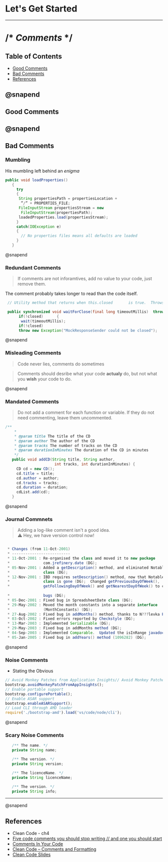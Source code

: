 # Let's Get **Started**

---
# /* _Comments_ */
 
## Table of Contents

* [Good Comments](#Good-Comments)
* [Bad Comments](#Bad-Comments)
* [References](#References)

@snapend
---
## Good Comments

@snapend
---

## Bad Comments

### Mumbling
 His mumbling left behind an _enigma_
```java
public void loadProperties()
   {
     try
     {
      String propertiesPath = propertiesLocation +
       ”/” + PROPERTIES_FILE;
      FileInputStream propertiesStream = new
       FileInputStream(propertiesPath);
      loadedProperties.load(propertiesStream);
     }
     catch(IOException e)
     {
       // No properties files means all defaults are loaded
     }
   }

```
@snapend

### Redundant Comments
> If comments are not inforamtives, add no value to your code, just remove them.

 The comment probably takes longer to read than the code itself.
```java
 // Utility method that returns when this.closed       is true.  Throws an exception   // if the timeout is reached.

 public synchronized void waitForClose(final long timeoutMillis)  throws Exception   {     
      if(!closed)      {       
       wait(timeoutMillis);
      if(!closed)
      throw new Exception("MockResponseSender could not be closed");      }

```
@snapend

### Misleading Comments
> Code never lies, comments do sometimes

> Comments should desribe what your code **actualy** do, but not what you **wish** your code to do.

@snapend


### Mandated Comments
> Do not add a comment for each function or  variable. If they do not need commenting, leave them uncommented.
```java
/**
    * 
    * @param title The title of the CD
    * @param author The author of the CD
    * @param tracks The number of tracks on the CD
    * @param durationInMinutes The duration of the CD in minutes
    */
   public void addCD(String title, String author, 
                      int tracks, int durationInMinutes) {
     CD cd = new CD();
     cd.title = title;
     cd.author = author;
     cd.tracks = tracks;
     cd.duration = duration;
     cdList.add(cd);
   }

```

@snapend

### Journal Commnets
>  Adding a log-like comment isn't a good idea.<br> ⚠ Hey, we have version control now!

```java

 * Changes (from 11-Oct-2001)
 * --------------------------
 * 11-Oct-2001 : Re-organised the class and moved it to new package 
 *               com.jrefinery.date (DG);
 * 05-Nov-2001 : Added a getDescription() method, and eliminated NotableDate 
 *               class (DG);
 * 12-Nov-2001 : IBD requires setDescription() method, now that NotableDate 
 *               class is gone (DG);  Changed getPreviousDayOfWeek(), 
 *               getFollowingDayOfWeek() and getNearestDayOfWeek() to correct 
 
 *               bugs (DG);
 * 05-Dec-2001 : Fixed bug in SpreadsheetDate class (DG);
 * 29-May-2002 : Moved the month constants into a separate interface 
 *               (MonthConstants) (DG);
 * 27-Aug-2002 : Fixed bug in addMonths() method, thanks to N???levka Petr (DG);
 * 03-Oct-2002 : Fixed errors reported by Checkstyle (DG);
 * 13-Mar-2003 : Implemented Serializable (DG);
 * 29-May-2003 : Fixed bug in addMonths method (DG);
 * 04-Sep-2003 : Implemented Comparable.  Updated the isInRange javadocs (DG);
 * 05-Jan-2005 : Fixed bug in addYears() method (1096282) (DG);
```
@snapend

### Noise Comments
* Stating the Obvious
```javascript
// Avoid Monkey Patches from Application Insights// Avoid Monkey Patches from Application Insights
bootstrap.avoidMonkeyPatchFromAppInsights();
// Enable portable support
bootstrap.configurePortable();
// Enable ASAR support
bootstrap.enableASARSupport();
// Load CLI through AMD loader
require('./bootstrap-amd').load('vs/code/node/cli');

```
@snapend

### Scary Noise Comments

```java
   /** The name. */
   private String name;

   /** The version. */
   private String version;

   /** The licenceName. */
   private String licenceName;

   /** The version. */
   private String info;

```

---
@snapend

## References
* Clean Code - ch4
* [Five code comments you should stop writing // and one you should start](https://www.freecodecamp.org/news/5-comments-you-should-stop-writing-and-1-you-should-start-4d66a367cd2c/)
* [Comments In Your Code](https://medium.com/better-programming/comments-in-your-code-730cfd1dde02)
* [Clean Code – Comments and Formatting](https://www.todaysoftmag.com/article/1120/clean-code-comments-and-formatting)
* [Clean Code Slides](https://www.slideshare.net/arturoherrero/clean-code-8036914)